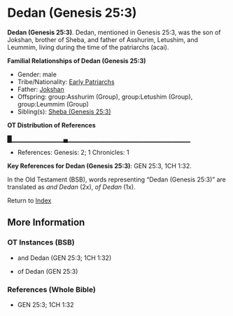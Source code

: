 # Dedan (Genesis 25:3)
**Dedan (Genesis 25:3)**. 
Dedan, mentioned in Genesis 25:3, was the son of Jokshan, brother of Sheba, and father of Asshurim, Letushim, and Leummim, living during the time of the patriarchs (acai). 




**Familial Relationships of Dedan (Genesis 25:3)**


* Gender: male
* Tribe/Nationality: [Early Patriarchs](../../../groups/md/acai/Earlypatriarchs.md)
* Father: [Jokshan](Jokshan.md)
* Offspring: group:Asshurim (Group), group:Letushim (Group), group:Leummim (Group)
* Sibling(s): [Sheba (Genesis 25:3)](Sheba.3.md)


**OT Distribution of References**

█▁▁▁▁▁▁▁▁▁▁▁▄▁▁▁▁▁▁▁▁▁▁▁▁▁▁▁▁▁▁▁▁▁▁▁▁▁▁
* References: Genesis: 2; 1 Chronicles: 1



**Key References for Dedan (Genesis 25:3)**: 
GEN 25:3, 1CH 1:32. 


In the Old Testament (BSB), words representing “Dedan (Genesis 25:3)” are translated as 
*and Dedan* (2x), *of Dedan* (1x). 




Return to [Index](00-Index.md)

## More Information

### OT Instances (BSB)

* and Dedan (GEN 25:3; 1CH 1:32)

* of Dedan (GEN 25:3)



### References (Whole Bible)

* GEN 25:3; 1CH 1:32




